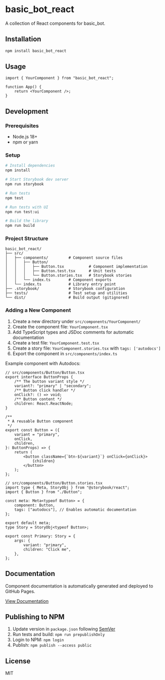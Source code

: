 # basic_bot_react

A collection of React components for basic_bot.

## Installation

```bash
npm install basic_bot_react
```

## Usage

```tsx
import { YourComponent } from "basic_bot_react";

function App() {
    return <YourComponent />;
}
```

## Development

### Prerequisites

- Node.js 18+
- npm or yarn

### Setup

```bash
# Install dependencies
npm install

# Start Storybook dev server
npm run storybook

# Run tests
npm test

# Run tests with UI
npm run test:ui

# Build the library
npm run build
```

### Project Structure

```
basic_bot_react/
├── src/
│   ├── components/         # Component source files
│   │   ├── Button/
│   │   │   ├── Button.tsx           # Component implementation
│   │   │   ├── Button.test.tsx      # Unit tests
│   │   │   └── Button.stories.tsx   # Storybook stories
│   │   └── index.ts        # Component exports
│   └── index.ts            # Library entry point
├── .storybook/             # Storybook configuration
├── tests/                  # Test setup and utilities
└── dist/                   # Build output (gitignored)
```

### Adding a New Component

1. Create a new directory under `src/components/YourComponent/`
2. Create the component file: `YourComponent.tsx`
3. Add TypeScript types and JSDoc comments for automatic documentation
4. Create a test file: `YourComponent.test.tsx`
5. Create a story file: `YourComponent.stories.tsx` with `tags: ['autodocs']`
6. Export the component in `src/components/index.ts`

Example component with Autodocs:

```tsx
// src/components/Button/Button.tsx
export interface ButtonProps {
    /** The button variant style */
    variant?: "primary" | "secondary";
    /** Button click handler */
    onClick?: () => void;
    /** Button content */
    children: React.ReactNode;
}

/**
 * A reusable Button component
 */
export const Button = ({
    variant = "primary",
    onClick,
    children,
}: ButtonProps) => {
    return (
        <button className={`btn-${variant}`} onClick={onClick}>
            {children}
        </button>
    );
};
```

```tsx
// src/components/Button/Button.stories.tsx
import type { Meta, StoryObj } from "@storybook/react";
import { Button } from "./Button";

const meta: Meta<typeof Button> = {
    component: Button,
    tags: ["autodocs"], // Enables automatic documentation
};

export default meta;
type Story = StoryObj<typeof Button>;

export const Primary: Story = {
    args: {
        variant: "primary",
        children: "Click me",
    },
};
```

## Documentation

Component documentation is automatically generated and deployed to GitHub Pages.

[View Documentation](https://littlebee.github.io/basic_bot_react)

## Publishing to NPM

1. Update version in `package.json` following [SemVer](https://semver.org/)
2. Run tests and build: `npm run prepublishOnly`
3. Login to NPM: `npm login`
4. Publish: `npm publish --access public`

## License

MIT
